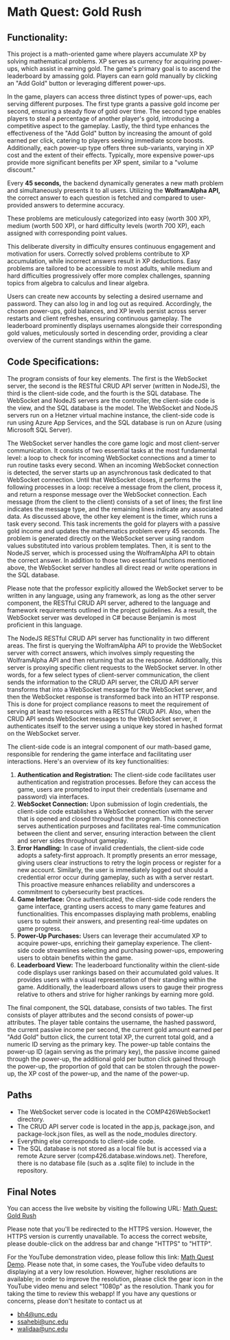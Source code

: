 # Math Quest: Gold Rush

## Functionality:
This project is a math-oriented game where players accumulate XP by solving mathematical problems. XP serves as currency for acquiring power-ups, which assist in earning gold. The game's primary goal is to ascend the leaderboard by amassing gold. Players can earn gold manually by clicking an "Add Gold" button or leveraging different power-ups.

In the game, players can access three distinct types of power-ups, each serving different purposes. The first type grants a passive gold income per second, ensuring a steady flow of gold over time. The second type enables players to steal a percentage of another player's gold, introducing a competitive aspect to the gameplay. Lastly, the third type enhances the effectiveness of the "Add Gold" button by increasing the amount of gold earned per click, catering to players seeking immediate score boosts. Additionally, each power-up type offers three sub-variants, varying in XP cost and the extent of their effects. Typically, more expensive power-ups provide more significant benefits per XP spent, similar to a "volume discount."

Every **45 seconds,** the backend dynamically generates a new math problem and simultaneously presents it to all users. Utilizing the **WolframAlpha API,** the correct answer to each question is fetched and compared to user-provided answers to determine accuracy.

These problems are meticulously categorized into easy (worth 300 XP), medium (worth 500 XP), or hard difficulty levels (worth 700 XP), each assigned with corresponding point values.

This deliberate diversity in difficulty ensures continuous engagement and motivation for users. Correctly solved problems contribute to XP accumulation, while incorrect answers result in XP deductions. Easy problems are tailored to be accessible to most adults, while medium and hard difficulties progressively offer more complex challenges, spanning topics from algebra to calculus and linear algebra.

Users can create new accounts by selecting a desired username and password. They can also log in and log out as required. Accordingly, the chosen power-ups, gold balances, and XP levels persist across server restarts and client refreshes, ensuring continuous gameplay. The leaderboard prominently displays usernames alongside their corresponding gold values, meticulously sorted in descending order, providing a clear overview of the current standings within the game.

## Code Specifications:
The program consists of four key elements. The first is the WebSocket server, the second is the RESTful CRUD API server (written in NodeJS), the third is the client-side code, and the fourth is the SQL database. The WebSocket and NodeJS servers are the controller, the client-side code is the view, and the SQL database is the model. The WebSocket and NodeJS servers run on a Hetzner virtual machine instance, the client-side code is run using Azure App Services, and the SQL database is run on Azure (using Microsoft SQL Server).

The WebSocket server handles the core game logic and most client-server communication. It consists of two essential tasks at the most fundamental level: a loop to check for incoming WebSocket connections and a timer to run routine tasks every second. When an incoming WebSocket connection is detected, the server starts up an asynchronous task dedicated to that WebSocket connection. Until that WebSocket closes, it performs the following processes in a loop: receive a message from the client, process it, and return a response message over the WebSocket connection. Each message (from the client to the client) consists of a set of lines; the first line indicates the message type, and the remaining lines indicate any associated data. As discussed above, the other key element is the timer, which runs a task every second. This task increments the gold for players with a passive gold income and updates the mathematics problem every 45 seconds. The problem is generated directly on the WebSocket server using random values substituted into various problem templates. Then, it is sent to the NodeJS server, which is processed using the WolframAlpha API to obtain the correct answer. In addition to those two essential functions mentioned above, the WebSocket server handles all direct read or write operations in the SQL database. 

Please note that the professor explicitly allowed the WebSocket server to be written in any language, using any framework, as long as the other server component, the RESTful CRUD API server, adhered to the language and framework requirements outlined in the project guidelines. As a result, the WebSocket server was developed in C# because Benjamin is most proficient in this language.

The NodeJS RESTful CRUD API server has functionality in two different areas. The first is querying the WolframAlpha API to provide the WebSocket server with correct answers, which involves simply requesting the WolframAlpha API and then returning that as the response. Additionally, this server is proxying specific client requests to the WebSocket server. In other words, for a few select types of client-server communication, the client sends the information to the CRUD API server, the CRUD API server transforms that into a WebSocket message for the WebSocket server, and then the WebSocket response is transformed back into an HTTP response. This is done for project compliance reasons to meet the requirement of serving at least two resources with a RESTful CRUD API. Also, when the CRUD API sends WebSocket messages to the WebSocket server, it authenticates itself to the server using a unique key stored in hashed format on the WebSocket server.

The client-side code is an integral component of our math-based game, responsible for rendering the game interface and facilitating user interactions. Here's an overview of its key functionalities:
1. **Authentication and Registration:** The client-side code facilitates user authentication and registration processes. Before they can access the game, users are prompted to input their credentials (username and password) via interfaces.
2. **WebSocket Connection:** Upon submission of login credentials, the client-side code establishes a WebSocket connection with the server that is opened and closed throughout the program. This connection serves authentication purposes and facilitates real-time communication between the client and server, ensuring interaction between the client and server sides throughout gameplay.
3. **Error Handling:** In case of invalid credentials, the client-side code adopts a safety-first approach. It promptly presents an error message, giving users clear instructions to retry the login process or register for a new account. Similarly, the user is immediately logged out should a credential error occur during gameplay, such as with a server restart. This proactive measure enhances reliability and underscores a commitment to cybersecurity best practices.
4. **Game Interface:** Once authenticated, the client-side code renders the game interface, granting users access to many game features and functionalities. This encompasses displaying math problems, enabling users to submit their answers, and presenting real-time updates on game progress.
5. **Power-Up Purchases:** Users can leverage their accumulated XP to acquire power-ups, enriching their gameplay experience. The client-side code streamlines selecting and purchasing power-ups, empowering users to obtain benefits within the game.
6. **Leaderboard View:** The leaderboard functionality within the client-side code displays user rankings based on their accumulated gold values. It provides users with a visual representation of their standing within the game. Additionally, the leaderboard allows users to gauge their progress relative to others and strive for higher rankings by earning more gold.

The final component, the SQL database, consists of two tables. The first consists of player attributes and the second consists of power-up attributes. The player table contains the username, the hashed password, the current passive income per second, the current gold amount earned per "Add Gold" button click, the current total XP, the current total gold, and a numeric ID serving as the primary key. The power-up table contains the power-up ID (again serving as the primary key), the passive income gained through the power-up, the additional gold per button click gained through the power-up, the proportion of gold that can be stolen through the power-up, the XP cost of the power-up, and the name of the power-up.

## Paths
- The WebSocket server code is located in the COMP426WebSocket1 directory.
- The CRUD API server code is located in the app.js, package.json, and package-lock.json files, as well as the node_modules directory.
- Everything else corresponds to client-side code.
- The SQL database is not stored as a local file but is accessed via a remote Azure server (comp426.database.windows.net). Therefore, there is no database file (such as a .sqlite file) to include in the repository.

## Final Notes
You can access the live website by visiting the following URL: 
[Math Quest: Gold Rush](http://426.absarka.com/SignUp.html)

Please note that you'll be redirected to the HTTPS version. However, the HTTPS version is currently unavailable. To access the correct website, please double-click on the address bar and change "HTTPS" to "HTTP".

For the YouTube demonstration video, please follow this link: [Math Quest Demo](https://www.youtube.com/watch?v=RB89VPqFkRQ). Please note that, in some cases, the YouTube video defaults to displaying at a very low resolution. However, higher resolutions are available; in order to improve the resolution, please click the gear icon in the YouTube video menu and select "1080p" as the resolution. Thank you for taking the time to review this webapp! If you have any questions or concerns, please don't hesitate to contact us at
 - bh4@unc.edu
 - ssahebi@unc.edu
 - walidaa@unc.edu
